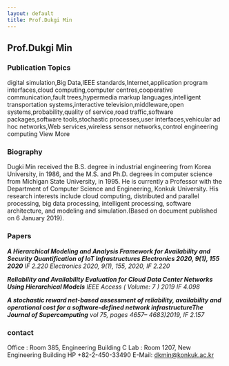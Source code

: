 ```yaml
---
layout: default
title: Prof.Dukgi Min
---
```


## Prof.Dukgi Min

### Publication Topics
digital simulation,Big Data,IEEE standards,Internet,application program interfaces,cloud computing,computer centres,cooperative communication,fault trees,hypermedia markup languages,intelligent transportation systems,interactive television,middleware,open systems,probability,quality of service,road traffic,software packages,software tools,stochastic processes,user interfaces,vehicular ad hoc networks,Web services,wireless sensor networks,control engineering computing
View More

### Biography
Dugki Min received the B.S. degree in industrial engineering from Korea University, in 1986, and the M.S. and Ph.D. degrees in computer science from Michigan State University, in 1995. He is currently a Professor with the Department of Computer Science and Engineering, Konkuk University. His research interests include cloud computing, distributed and parallel processing, big data processing, intelligent processing, software architecture, and modeling and simulation.(Based on document published on 6 January 2019).

### Papers
__*A Hierarchical Modeling and Analysis Framework for Availability and Security Quantification of IoT Infrastructures Electronics 2020, 9(1), 155 2020*__ *IF 2.220 Electronics 2020, 9(1), 155, 2020, IF 2.220*

__*Reliability and Availability Evaluation for Cloud Data Center Networks Using Hierarchical Models*__ *IEEE Access ( Volume: 7 ) 2019 IF 4.098*

__*A stochastic reward net-based assessment of reliability, availability and operational cost for a software-defined network infrastructureThe Journal of Supercomputing*__ *vol 75, pages 4657– 4683)2019, IF 2.157*


### contact
Office : Room 385, Engineering Building C
Lab : Room 1207, New Engineering Building
HP +82-2-450-33490 
E-Mail: dkmin@konkuk.ac.kr
